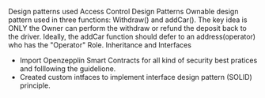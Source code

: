 Design patterns used
Access Control Design Patterns
Ownable design pattern used in three functions:  Withdraw() and addCar(). The key idea is ONLY the Owner can perform the withdraw or refund the deposit back to the driver. Ideally, the addCar function should defer to an address(operator) who has the "Operator" Role.
Inheritance and Interfaces
- Import Openzepplin Smart Contracts for all kind of security best pratices and folllowing the guidelione.
- Created custom intfaces to implement interface design pattern (SOLID) principle.